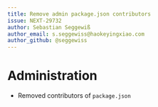 ```yaml
---
title: Remove admin package.json contributors
issue: NEXT-29732
author: Sebastian Seggewiß
author_email: s.seggewiss@haokeyingxiao.com
author_github: @seggewiss
---
```

# Administration
* Removed contributors of `package.json`
